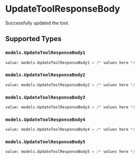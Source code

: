 # UpdateToolResponseBody

Successfully updated the tool.


## Supported Types

### `models.UpdateToolResponseBody1`

```python
value: models.UpdateToolResponseBody1 = /* values here */
```

### `models.UpdateToolResponseBody2`

```python
value: models.UpdateToolResponseBody2 = /* values here */
```

### `models.UpdateToolResponseBody3`

```python
value: models.UpdateToolResponseBody3 = /* values here */
```

### `models.UpdateToolResponseBody4`

```python
value: models.UpdateToolResponseBody4 = /* values here */
```

### `models.UpdateToolResponseBody5`

```python
value: models.UpdateToolResponseBody5 = /* values here */
```

